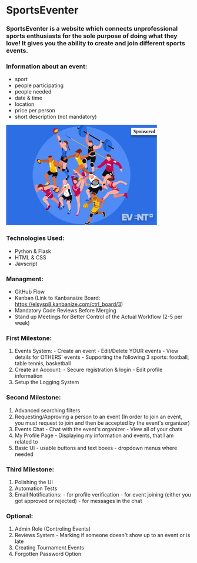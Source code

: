# SportsEventer

### SportsEventer is a website which connects unprofessional sports enthusiasts for the sole purpose of doing what they love! It gives you the ability to create and join different sports events.

### Information about an event:
  - sport
  - people participating
  - people needed
  - date & time
  - location
  - price per person
  - short description (not mandatory)

![Image of Sport Enthusiasts](/images/sportseventer.jpg)



### Technologies Used:
  - Python & Flask
  - HTML & CSS
  - Javscript
  

### Managment:
  - GitHub Flow
  - Kanban (Link to Kanbanaize Board: https://elsysp8.kanbanize.com/ctrl_board/3)
  - Mandatory Code Reviews Before Merging
  - Stand up Meetings for Better Control of the Actual Workflow (2-5 per week)

### First Milestone:
  1. Events System:
    - Create an event
    - Edit/Delete YOUR events
    - View details for OTHERS' events
    - Supporting the following 3 sports: football, table tennis, basketball
  2. Create an Account:
    - Secure registration & login
    - Edit profile information
  3. Setup the Logging System
  
### Second Milestone:
  1. Advanced searching filters
  2. Requesting/Approving a person to an event (In order to join an event, you must request to join and then be accepted by the event's organizer)
  3.  Events Chat
    - Chat with the event's organizer
    - View all of your chats
  4. My Profile Page
    - Displaying my information and events, that I am related to
  5. Basic UI
    - usable buttons and text boxes
    - dropdown menus where needed
  
### Third Milestone:
  1. Polishing the UI
  2. Automation Tests
  3. Email Notifications:
    - for profile verification
    - for event joining (either you got approved or rejected)
    - for messages in the chat
  
### Optional:
  1. Admin Role (Controling Events)
  2. Reviews System
    - Marking if someone doesn't show up to an event or is late
  3. Creating Tournament Events
  4. Forgotten Password Option
